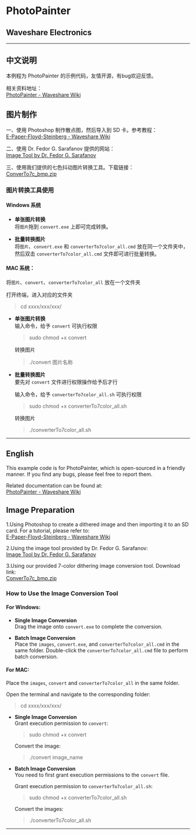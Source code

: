 # PhotoPainter

## Waveshare Electronics



---

## 中文说明

本例程为 PhotoPainter 的示例代码，友情开源，有bug欢迎反馈。

相关资料地址：  
[PhotoPainter - Waveshare Wiki](https://www.waveshare.net/wiki/PhotoPainter)  

## 图片制作
一、使用 Photoshop 制作散点图，然后导入到 SD 卡。参考教程：  
[E-Paper-Floyd-Steinberg - Waveshare Wiki](https://www.waveshare.net/wiki/E-Paper-Floyd-Steinberg)  

二、使用 Dr. Fedor G. Sarafanov 提供的网站：  
[Image Tool by Dr. Fedor G. Sarafanov](http://fedorsarafanov.github.io/imagetool/) 

三、使用我们提供的七色抖动图片转换工具。下载链接：  
[ConverTo7c_bmp.zip](https://www.waveshare.net/w/upload/e/ea/ConverTo7c_bmp.zip)  

### 图片转换工具使用

#### Windows 系统

- **单张图片转换**  
  将`图片`拖到 `convert.exe` 上即可完成转换。

- **批量转换图片**  
  将`图片`、`convert.exe` 和 `converterTo7color_all.cmd` 放在同一个文件夹中，然后双击 `converterTo7color_all.cmd` 文件即可进行批量转换。

#### MAC 系统：

将`图片`、`convert`、`converterTo7color_all` 放在一个文件夹

打开终端，进入对应的文件夹
> cd xxxx/xxx/xxx/

- **单张图片转换**  
  输入命令，给予 `convert` 可执行权限
  >sudo chmod +x convert
  
  转换图片
  >./convert 图片名称

- **批量转换图片**  
  要先对 `convert` 文件进行权限操作给予后才行
  
  输入命令，给予 `converterTo7color_all.sh` 可执行权限
  >sudo chmod +x converterTo7color_all.sh

  转换图片
  >./converterTo7color_all.sh

---

## English

This example code is for PhotoPainter, which is open-sourced in a friendly manner. If you find any bugs, please feel free to report them.

Related documentation can be found at:  
[PhotoPainter - Waveshare Wiki](https://www.waveshare.com/wiki/PhotoPainter)  

## Image Preparation
1.Using Photoshop to create a dithered image and then importing it to an SD card. For a tutorial, please refer to:  
[E-Paper-Floyd-Steinberg - Waveshare Wiki](https://www.waveshare.com/wiki/E-Paper_Floyd-Steinberg)  

2.Using the image tool provided by Dr. Fedor G. Sarafanov:  
[Image Tool by Dr. Fedor G. Sarafanov](http://fedorsarafanov.github.io/imagetool/) 

3.Using our provided 7-color dithering image conversion tool. Download link:  
[ConverTo7c_bmp.zip](https://files.waveshare.com/upload/e/ea/ConverTo7c_bmp.zip)  

### How to Use the Image Conversion Tool

#### For Windows:

- **Single Image Conversion**  
  Drag the image onto `convert.exe` to complete the conversion.

- **Batch Image Conversion**   
  Place the `images`, `convert.exe`, and `converterTo7color_all.cmd` in the same folder. Double-click the `converterTo7color_all.cmd` file to perform batch conversion.

#### For MAC:

Place the `images`, `convert` and `converterTo7color_all` in the same folder.

Open the terminal and navigate to the corresponding folder:
> cd xxxx/xxx/xxx/

- **Single Image Conversion**  
  Grant execution permission to `convert`:
  >sudo chmod +x convert
  
  Convert the image:
  >./convert image_name

- **Batch Image Conversion**  
  You need to first grant execution permissions to the `convert` file.

  Grant execution permission to `converterTo7color_all.sh`:
  >sudo chmod +x converterTo7color_all.sh

  Convert the images:
  >./converterTo7color_all.sh

---